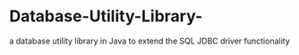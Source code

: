 # Database-Utility-Library-
a database utility library in Java to extend the SQL JDBC driver functionality
